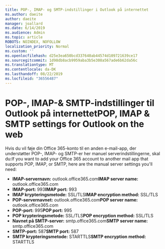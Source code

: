 ```yaml
---
title: POP-, IMAP- og SMTP-indstillinger i Outlook på internettet
ms.author: daeite
author: daeite
manager: joallard
ms.date: 6/14/2019
ms.audience: Admin
ms.topic: article
ROBOTS: NOINDEX, NOFOLLOW
localization_priority: Normal
ms.custom: ''
ms.openlocfilehash: d25e3ea650bcd337640ab44574d109721639ce17
ms.sourcegitcommit: 1d98db8acb9959aba3b5e308a567ade6b62da56c
ms.translationtype: MT
ms.contentlocale: da-DK
ms.lasthandoff: 08/22/2019
ms.locfileid: "36556487"
---
```

# <a name="pop-imap--smtp-settings-for-outlook-on-the-web"></a><span data-ttu-id="70eb2-102">POP-, IMAP-& SMTP-indstillinger til Outlook på internettet</span><span class="sxs-lookup"><span data-stu-id="70eb2-102">POP, IMAP & SMTP settings for Outlook on the web</span></span>

<span data-ttu-id="70eb2-103">Hvis du vil føje din Office 365-konto til en anden e-mail-app, der understøtter POP-, IMAP- og SMTP-er her manuel serverindstillingerne, skal du:</span><span class="sxs-lookup"><span data-stu-id="70eb2-103">If you want to add your Office 365 account to another mail app that supports POP, IMAP, or SMTP, here are the manual server settings you'll need:</span></span>
  
- <span data-ttu-id="70eb2-104">**IMAP-servernavn:** outlook.office365.com</span><span class="sxs-lookup"><span data-stu-id="70eb2-104">**IMAP server name:** outlook.office365.com</span></span>
- <span data-ttu-id="70eb2-105">**IMAP-port:** 993</span><span class="sxs-lookup"><span data-stu-id="70eb2-105">**IMAP port:** 993</span></span>
- <span data-ttu-id="70eb2-106">**IMAP krypteringsmetode:** SSL/TLS</span><span class="sxs-lookup"><span data-stu-id="70eb2-106">**IMAP encryption method:** SSL/TLS</span></span>
- <span data-ttu-id="70eb2-107">**POP-servernavnet:** outlook.office365.com</span><span class="sxs-lookup"><span data-stu-id="70eb2-107">**POP server name:** outlook.office365.com</span></span>  
- <span data-ttu-id="70eb2-108">**POP-port:** 995</span><span class="sxs-lookup"><span data-stu-id="70eb2-108">**POP port:** 995</span></span>  
- <span data-ttu-id="70eb2-109">**POP krypteringsmetode:** SSL/TLS</span><span class="sxs-lookup"><span data-stu-id="70eb2-109">**POP encryption method:** SSL/TLS</span></span>  
- <span data-ttu-id="70eb2-110">**Navnet på SMTP-server:** smtp.office365.com</span><span class="sxs-lookup"><span data-stu-id="70eb2-110">**SMTP server name:** smtp.office365.com</span></span>
- <span data-ttu-id="70eb2-111">**SMTP-port:** 587</span><span class="sxs-lookup"><span data-stu-id="70eb2-111">**SMTP port:** 587</span></span>
- <span data-ttu-id="70eb2-112">**SMTP krypteringsmetode:** STARTTLS</span><span class="sxs-lookup"><span data-stu-id="70eb2-112">**SMTP encryption method:** STARTTLS</span></span>